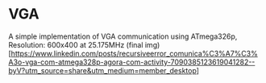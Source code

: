 # VGA

A simple implementation of VGA communication using ATmega326p, Resolution: 600x400 at 25.175MHz
(final img) [https://www.linkedin.com/posts/recursiveerror_comunica%C3%A7%C3%A3o-vga-com-atmega328p-agora-com-activity-7090385123619041282--byV?utm_source=share&utm_medium=member_desktop]